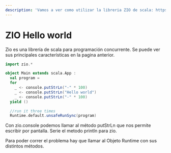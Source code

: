 ```yaml
---
description: 'Vamos a ver como utilizar la libreria ZIO de scala: https://zio.dev/'
---
```


# ZIO Hello world

Zio es una librería de scala para programación concurrente. Se puede ver sus principales características en la pagina anterior.

```scala
import zio.*

object Main extends scala.App :
  val program =
  for 
    _ <- console.putStrLn("-" * 100)
    _ <- console.putStrLn("Hello world")
    _ <- console.putStrLn("-" * 100)
  yield ()

  //run it three times
  Runtime.default.unsafeRunSync(program)
```

Con zio.console podemos llamar al método putStrLn que nos permite escribir por pantalla. Serie el metodo println para zio.

Para poder correr el problema hay que llamar al Objeto Runtime con sus distintos métodos.

